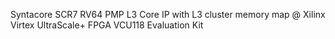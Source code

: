 Syntacore SCR7 RV64 PMP L3 Core IP with L3 cluster memory map @ Xilinx Virtex UltraScale+ FPGA VCU118 Evaluation Kit
